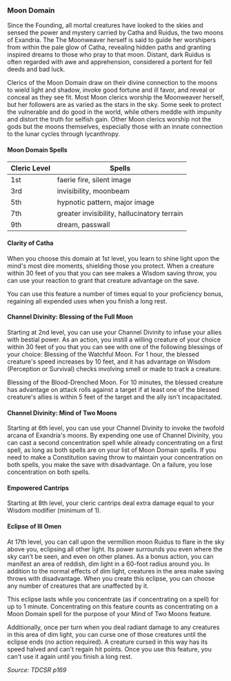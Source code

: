 ### Moon Domain

Since the Founding, all mortal creatures have looked to the skies and sensed the power and mystery carried by Catha and Ruidus, the two moons of Exandria. The The Moonweaver herself is said to guide her worshipers from within the pale glow of Catha, revealing hidden paths and granting inspired dreams to those who pray to that moon. Distant, dark Ruidus is often regarded with awe and apprehension, considered a portent for fell deeds and bad luck.

Clerics of the Moon Domain draw on their divine connection to the moons to wield light and shadow, invoke good fortune and ill favor, and reveal or conceal as they see fit. Most Moon clerics worship the Moonweaver herself, but her followers are as varied as the stars in the sky. Some seek to protect the vulnerable and do good in the world, while others meddle with impunity and distort the truth for selfish gain. Other Moon clerics worship not the gods but the moons themselves, especially those with an innate connection to the lunar cycles through lycanthropy.

#### Moon Domain Spells
| Cleric Level | Spells                                      |
| ------------ | ------------------------------------------- |
| 1st          | faerie fire, silent image                   |
| 3rd          | invisibility, moonbeam                      |
| 5th          | hypnotic pattern, major image               |
| 7th          | greater invisibility, hallucinatory terrain |
| 9th          | dream, passwall                             |

#### Clarity of Catha

When you choose this domain at 1st level, you learn to shine light upon the mind's most dire moments, shielding those you protect. When a creature within 30 feet of you that you can see makes a Wisdom saving throw, you can use your reaction to grant that creature advantage on the save.

You can use this feature a number of times equal to your proficiency bonus, regaining all expended uses when you finish a long rest.

#### Channel Divinity: Blessing of the Full Moon

Starting at 2nd level, you can use your Channel Divinity to infuse your allies with bestial power. As an action, you instill a willing creature of your choice within 30 feet of you that you can see with one of the following blessings of your choice:
Blessing of the Watchful Moon. For 1 hour, the blessed creature's speed increases by 10 feet, and it has advantage on Wisdom (Perception or Survival) checks involving smell or made to track a creature.

Blessing of the Blood-Drenched Moon. For 10 minutes, the blessed creature has advantage on attack rolls against a target if at least one of the blessed creature's allies is within 5 feet of the target and the ally isn't incapacitated.

#### Channel Divinity: Mind of Two Moons

Starting at 6th level, you can use your Channel Divinity to invoke the twofold arcana of Exandria's moons. By expending one use of Channel Divinity, you can cast a second concentration spell while already concentrating on a first spell, as long as both spells are on your list of Moon Domain spells. If you need to make a Constitution saving throw to maintain your concentration on both spells, you make the save with disadvantage. On a failure, you lose concentration on both spells.

#### Empowered Cantrips

Starting at 8th level, your cleric cantrips deal extra damage equal to your Wisdom modifier (minimum of 1).

#### Eclipse of Ill Omen

At 17th level, you can call upon the vermillion moon Ruidus to flare in the sky above you, eclipsing all other light. Its power surrounds you even where the sky can't be seen, and even on other planes. As a bonus action, you can manifest an area of reddish, dim light in a 60-foot radius around you. In addition to the normal effects of dim light, creatures in the area make saving throws with disadvantage. When you create this eclipse, you can choose any number of creatures that are unaffected by it.

This eclipse lasts while you concentrate (as if concentrating on a spell) for up to 1 minute. Concentrating on this feature counts as concentrating on a Moon Domain spell for the purpose of your Mind of Two Moons feature.

Additionally, once per turn when you deal radiant damage to any creatures in this area of dim light, you can curse one of those creatures until the eclipse ends (no action required). A creature cursed in this way has its speed halved and can't regain hit points.
Once you use this feature, you can't use it again until you finish a long rest.

*Source: TDCSR p169*